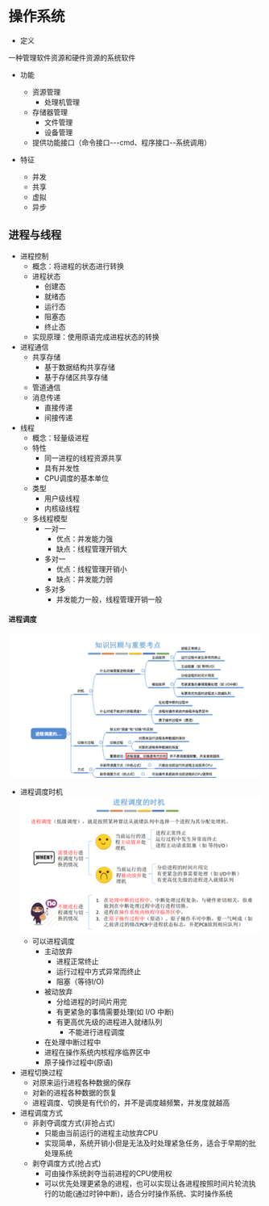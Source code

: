 # 操作系统

- 定义

一种管理软件资源和硬件资源的系统软件

- 功能
  - 资源管理
    - 处理机管理
  - 存储器管理
    - 文件管理
    - 设备管理
  - 提供功能接口（命令接口---cmd、程序接口--系统调用）
  
- 特征
  - 并发
  - 共享
  - 虚拟
  - 异步

## 进程与线程

- 进程控制
  - 概念：将进程的状态进行转换
  - 进程状态
    - 创建态
    - 就绪态
    - 运行态
    - 阻塞态
    - 终止态
  -	实现原理：使用原语完成进程状态的转换
- 进程通信
  - 共享存储
    - 基于数据结构共享存储
    - 基于存储区共享存储
  - 管道通信
  - 消息传递
    - 直接传递
    - 间接传递
- 线程
  - 概念：轻量级进程
  - 特性
    - 同一进程的线程资源共享
    - 具有并发性
    - CPU调度的基本单位
  - 类型
    - 用户级线程
    - 内核级线程
  - 多线程模型
    - 一对一
      - 优点：并发能力强
      - 缺点：线程管理开销大
    - 多对一
      - 优点：线程管理开销小
      - 缺点：并发能力弱
    - 多对多
      - 并发能力一般，线程管理开销一般

#### 进程调度

![hrc_2023-07-12_15-23-32](操作系统/hrc_2023-07-12_15-23-32-1689148129049.png)

- 进程调度时机![hrc_2023-07-12_15-10-14](操作系统/hrc_2023-07-12_15-10-14.png)
     - 可以进程调度
        - 主动放弃
          - 进程正常终止
          - 运行过程中方式异常而终止
          - 阻塞（等待I/O)
        - 被动放弃
          - 分给进程的时间片用完
          - 有更紧急的事情需要处理(如 I/O 中断)
          - 有更高优先级的进程进入就绪队列
            - 不能进行进程调度
        - 在处理中断过程中
        - 进程在操作系统内核程序临界区中
        - 原子操作过程中(原语)
- 进程切换过程
  - 对原来运行进程各种数据的保存
  - 对新的进程各种数据的恢复
  - 进程调度、切换是有代价的，并不是调度越频繁，并发度就越高
- 进程调度方式
  - 非剥夺调度方式(非抢占式)
    - 只能由当前运行的进程主动放弃CPU
    - 实现简单，系统开销小但是无法及时处理紧急任务，适合于早期的批处理系统
  - 剥夺调度方式(抢占式)
    - 可由操作系统剥夺当前进程的CPU使用权
    - 可以优先处理更紧急的进程，也可以实现让各进程按照时间片轮流执行的功能(通过时钟中断)，适合分时操作系统、实时操作系统

